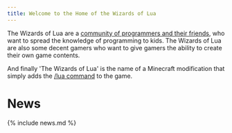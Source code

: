 ```yaml
---
title: Welcome to the Home of the Wizards of Lua
---
```

The Wizards of Lua are a [community of programmers and their friends](members.md),
who want to spread the knowledge of programming to kids.
The Wizards of Lua are also some decent gamers
who want to give gamers the ability to create their own game contents.

And finally 'The Wizards of Lua' is the name of a Minecraft
modification that simply adds the [/lua&nbsp;command](introduction.md) to the game.

# News
{% include news.md %}
